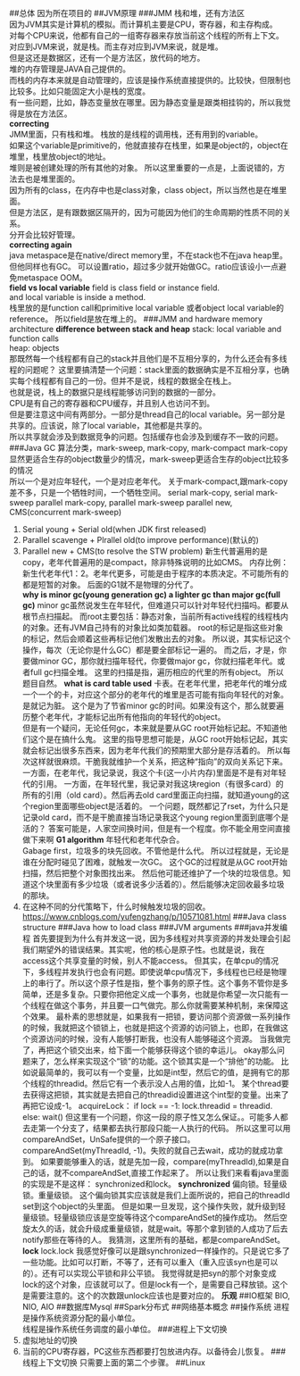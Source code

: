 ##总体
因为所在项目的
##JVM原理
###JMM
栈和堆，还有方法区  
因为JVM其实是计算机的模拟。而计算机主要是CPU，寄存器，和主存构成。  
对每个CPU来说，他都有自己的一组寄存器来存放当前这个线程的所有上下文。  
对应到JVM来说，就是栈。而主存对应到JVM来说，就是堆。  
但是这还是数据区，还有一个是方法区，放代码的地方。  
堆的内存管理是JAVA自己提供的。  
而栈的内存本来就是自动管理的，应该是操作系统直接提供的。比较快，但限制也比较多。比如只能固定大小是栈的宽度。  
有一些问题，比如，静态变量放在哪里。因为静态变量是跟类相挂钩的，所以我觉得是放在方法区。  
**correcting**  
JMM里面，只有栈和堆。 
栈放的是线程的调用栈，还有用到的variable。  
如果这个variable是primitive的，他就直接存在栈里，如果是object的，object在堆里，栈里放object的地址。  
堆则是被创建处理的所有其他的对象。
所以这里重要的一点是，上面说错的，方法去也是堆里面的。  
因为所有的class，在内存中也是class对象，class object，所以当然也是在堆里面。  
但是方法区，是有跟数据区隔开的，因为可能因为他们的生命周期的性质不同的关系。  
分开会比较好管理。  
**correcting again**  
java metaspace是在native/direct memory里，不在stack也不在java heap里。  
但他同样也有GC。 可以设置ratio，超过多少就开始做GC。ratio应该设小一点避免metaspace OOM。  
**field vs local variable**
field is class field or instance field.  
and local variable is inside a method.  
栈里放的是function call和primitive local variable 或者object local variable的reference。
所以field是放在堆上的。
###JMM and hardware memory architecture
**difference between stack and heap**
stack: local variable and function calls  
heap: objects  
那既然每一个线程都有自己的stack并且他们是不互相分享的，为什么还会有多线程的问题呢？
这里要搞清楚一个问题：stack里面的数据确实是不互相分享，也确实每个线程都有自己的一份。但并不是说，线程的数据全在栈上。   
也就是说，栈上的数据只是线程能够访问到的数据的一部分。  
CPU是有自己的寄存器和CPU缓存，并且别人也访问不到。  
但是要注意这中间有两部分。一部分是thread自己的local variable。另一部分是共享的。应该说，除了local variable，其他都是共享的。  
所以共享就会涉及到数据竞争的问题。包括缓存也会涉及到缓存不一致的问题。
###Java GC
算法分类，mark-sweep, mark-copy, mark-compact
mark-copy显然更适合生存的object数量少的情况，mark-sweep更适合生存的object比较多的情况  
所以一个是对应年轻代，一个是对应老年代。
关于mark-compact,跟mark-copy差不多，只是一个牺牲时间，一个牺牲空间。
serial mark-copy, serial mark-sweep
parallel mark-copy, parallel mark-sweep
parallel new, CMS(concurrent mark-sweep)
1. Serial young + Serial old(when JDK first released)
2. Parallel scavenge + Plrallel old(to improve performance)(默认的)
3. Parallel new + CMS(to resolve the STW problem)
新生代普遍用的是copy，老年代普遍用的是compact，除非特殊说明的比如CMS。
内存比例：新生代老年代1：2。老年代更多，可能是由于程序的本质决定。不可能所有的都是短暂的对象。
后面的G1就不是物理的分代了。  
**why is minor gc(young generation gc) a lighter gc than major gc(full gc)**
minor gc虽然说发生在年轻代，但难道只可以针对年轻代扫描吗。都要从根节点扫描起。
而root主要包括：静态对象，当前所有active线程的线程栈内的对象。还有JVM自己持有的对象比如类加载器。
root的标记是指这些对象的标记，然后会顺着这些再标记他们发散出去的对象。
所以说，其实标记这个操作，每次（无论你是什么GC）都是要全部标记一遍的。
而之后，才是，你要做minor GC，那你就扫描年轻代，你要做major gc，你就扫描老年代。或者full gc扫描全堆。
这里的扫描是指，遍历相应的代里的所有object。
所以题目自然。
**what is card table used**
卡表。在老年代里，把老年代的堆分成一个一个的卡，对应这个部分的老年代的堆里是否可能有指向年轻代的对象。是就记为脏。
这个是为了节省minor gc的时间。如果没有这个，那么就要遍历整个老年代，才能标记出所有他指向的年轻代的object。  
但是有一个疑问，无论任何gc，本来就是要从GC root开始标记起。不知道他们这个是在搞什么鬼。
这里的指导思想可能是，从GC root开始标记起，其实就会标记出很多东西来，因为老年代我们的预期里大部分是存活着的。
所以每次这样就很麻烦。干脆我就维护一个关系，把这种“指向”的双向关系记下来。
一方面，在老年代，我记录说，我这个卡(这一小片内存)里面是不是有对年轻代的引用。
一方面，在年轻代里，我记录对我这块region（有很多card）的所有的引用（old card）。然后再去old card里面正向扫描，就知道young的这个region里面哪些object是活着的。
一个问题，既然都记了rset，为什么只是记录old card，而不是干脆直接当场记录我这个young region里面到底哪个是活的？
答案可能是，人家空间换时间，但是有一个程度。你不能全用空间直接做下来啊
**G1 algorithm**
年轻代和老年代杂合。  
Gabage first，垃圾多的块先回收。不管他是什么代。
所以过程就是，无论是谁在分配时碰见了困难，就触发一次GC。
这个GC的过程就是从GC root开始扫描，然后把整个对象图找出来。
然后他可能还维护了一个块的垃圾信息。知道这个块里面有多少垃圾（或者说多少活着的）。然后能够决定回收最多垃圾的那块。
1. 在这种不同的分代策略下，什么时候触发垃圾的回收。
https://www.cnblogs.com/yufengzhang/p/10571081.html
###Java class structure
###Java how to load class
###JVM arguments
###java并发编程
首先要提到为什么有并发这一说，因为多线程对共享资源的并发处理会引起我们期望外的错误结果。其实呢，他的核心是原子性。也就是说，我在access这个共享变量的时候，别人不能access。
但其实，在单cpu的情况下，多线程并发执行也会有问题。即使说单cpu情况下，多线程也已经是物理上的串行了。所以这个原子性是指，整个事务的原子性。这个事务不管你是多简单，还是多复杂。只要你把他定义成一个事务，也就是你希望一次只能有一个线程在做这个事务，并且要一口气做完。那么你就需要某种机制，来保障这个效果。
最朴素的思想就是，如果我有一把锁，要访问那个资源做一系列操作的时候，我就把这个锁锁上，也就是把这个资源的访问锁上，也即，在我做这个资源访问的时候，没有人能够打断我，也没有人能够碰这个资源。
当我做完了，再把这个锁交出来，给下面一个能够获得这个锁的幸运儿。
okay那么问题来了，怎么样来实现这个“锁”的功能。这个锁其实是一个“排他”的功能。
比如说最简单的，我可以有一个变量，比如是int型，然后它的值，是拥有它的那个线程的threadid。然后它有一个表示没人占用的值，比如-1。
某个thread要去获得这把锁，其实就是去把自己的threadid设置进这个int型的变量。出来了再把它设成-1。
acquireLock：
    if lock == -1:
        lock.threadid = threadid.
    else:
        wait()
但这里有一个问题，你这一段的原子性又怎么保证。。可能多人都去走第一个分支了，结果都去执行那段只能一人执行的代码。
所以这里可以用compareAndSet，UnSafe提供的一个原子接口。compareAndSet(myThreadId, -1)。失败的就自己去wait，成功的就成功拿到。
如果要能够重入的话，就是先加一段，compare(myThreadId),如果是自己的话，就不compareAndSet,直接工作起来了。
所以让我们来看看java里面的实现是不是这样：
synchronized和lock。
**synchronized**
偏向锁。轻量级锁。重量级锁。
这个偏向锁其实应该就是我们上面所说的，把自己的threadId set到这个object的头里面。
但是如果一旦发现，这个操作失败，就升级到轻量级锁。轻量级锁应该是空旋等待这个compareAndSet的操作成功。
然后空旋太久的话，就会升级成重量级锁，就是wait。等那个拿到锁的人成功了后去notify那些在等待的人。
我猜测，这里所有的基础，都是compareAndSet。
**lock**
lock.lock
我感觉好像可以是跟synchronized一样操作的。只是说它多了一些功能。比如可以打断，不等了，还有可以重入（重入应该syn也是可以的）。还有可以实现公平锁和非公平锁。
我觉得就是把syn的那个对象变成lock的这个对象，应该就可以了。但是lock有一个，是需要自己释放锁。这个是需要注意的。这个的次数跟unlock应该也是要对应的。
**乐观**
##IO框架
BIO, NIO, AIO
##数据库Mysql
##Spark分布式
##网络基本概念
##操作系统
进程是操作系统资源分配的最小单位。  
线程是操作系统任务调度的最小单位。
###进程上下文切换
1. 虚拟地址的切换
2. 当前的CPU寄存器，PC这些东西都要打包放进内存。以备待会儿恢复。
###线程上下文切换
只需要上面的第二个步骤。
##Linux
